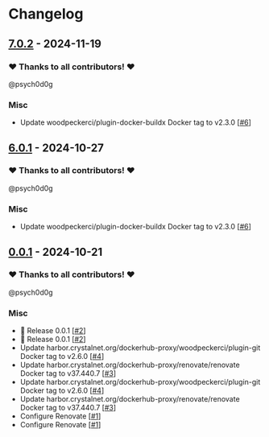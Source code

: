 # Changelog

## [7.0.2](https://github.com/CrystalNET-org/grpc-ffmpeg/releases/tag/7.0.2) - 2024-11-19

### ❤️ Thanks to all contributors! ❤️

@psych0d0g

### Misc

- Update woodpeckerci/plugin-docker-buildx Docker tag to v2.3.0 [[#6](https://github.com/CrystalNET-org/grpc-ffmpeg/pull/6)]

## [6.0.1](https://github.com/CrystalNET-org/grpc-ffmpeg/releases/tag/6.0.1) - 2024-10-27

### ❤️ Thanks to all contributors! ❤️

@psych0d0g

### Misc

- Update woodpeckerci/plugin-docker-buildx Docker tag to v2.3.0 [[#6](https://github.com/CrystalNET-org/grpc-ffmpeg/pull/6)]

## [0.0.1](https://github.com/CrystalNET-org/grpc-ffmpeg/releases/tag/0.0.1) - 2024-10-21

### ❤️ Thanks to all contributors! ❤️

@psych0d0g

### Misc

- 🎉 Release 0.0.1 [[#2](https://github.com/CrystalNET-org/grpc-ffmpeg/pull/2)]
- 🎉 Release 0.0.1 [[#2](https://github.com/CrystalNET-org/grpc-ffmpeg/pull/2)]
- Update harbor.crystalnet.org/dockerhub-proxy/woodpeckerci/plugin-git Docker tag to v2.6.0 [[#4](https://github.com/CrystalNET-org/grpc-ffmpeg/pull/4)]
- Update harbor.crystalnet.org/dockerhub-proxy/renovate/renovate Docker tag to v37.440.7 [[#3](https://github.com/CrystalNET-org/grpc-ffmpeg/pull/3)]
- Update harbor.crystalnet.org/dockerhub-proxy/woodpeckerci/plugin-git Docker tag to v2.6.0 [[#4](https://github.com/CrystalNET-org/grpc-ffmpeg/pull/4)]
- Update harbor.crystalnet.org/dockerhub-proxy/renovate/renovate Docker tag to v37.440.7 [[#3](https://github.com/CrystalNET-org/grpc-ffmpeg/pull/3)]
- Configure Renovate [[#1](https://github.com/CrystalNET-org/grpc-ffmpeg/pull/1)]
- Configure Renovate [[#1](https://github.com/CrystalNET-org/grpc-ffmpeg/pull/1)]
